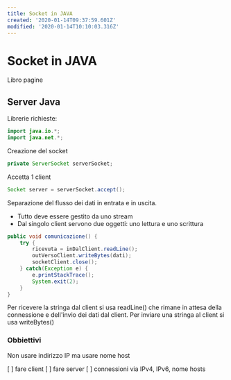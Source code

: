 ```yaml
---
title: Socket in JAVA
created: '2020-01-14T09:37:59.601Z'
modified: '2020-01-14T10:10:03.316Z'
---
```


# Socket in JAVA

Libro pagine 

## Server Java

Librerie richieste:

```java
import java.io.*;
import java.net.*;
```

Creazione del socket

```java
private ServerSocket serverSocket;

```

Accetta 1 client

```java
Socket server = serverSocket.accept();
```

Separazione del flusso dei dati in entrata e in uscita.
- Tutto deve essere gestito da uno stream
- Dal singolo client servono due oggetti: uno lettura e uno scrittura

```java
public void comunicazione() {
    try {
        ricevuta = inDalClient.readLine();
        outVersoClient.writeBytes(dati);
        socketClient.close();
    } catch(Exception e) {
        e.printStackTrace();
        System.exit(2); 
    }
}
```

Per ricevere la stringa dal client si usa readLine() che rimane in attesa della connessione e dell'invio dei dati dal client.
Per inviare una stringa al client si usa writeBytes()

### Obbiettivi

Non usare indirizzo IP ma usare nome host

[ ] fare client
[ ] fare server
[ ] connessioni via IPv4, IPv6, nome hosts
